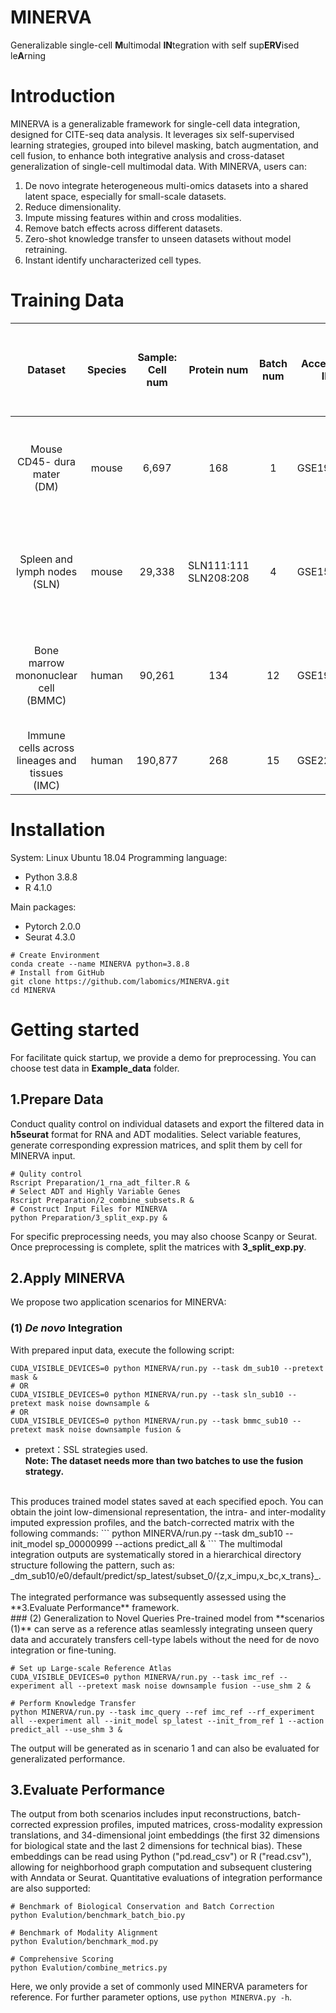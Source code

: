 # MINERVA
Generalizable single-cell **M**ultimodal **IN**tegration with self sup**ERV**ised le**A**rning

# Introduction
MINERVA is a generalizable framework for single-cell data integration, designed for CITE-seq data analysis. It leverages six self-supervised learning strategies, grouped into bilevel masking, batch augmentation, and cell fusion, to enhance both integrative analysis and cross-dataset generalization of single-cell multimodal data. With MINERVA, users can:

1. De novo integrate heterogeneous multi-omics datasets into a shared latent space, especially for small-scale datasets.
2. Reduce dimensionality.
3. Impute missing features within and cross modalities.
4. Remove batch effects across different datasets.
5. Zero-shot knowledge transfer to unseen datasets without model retraining.
6. Instant identify uncharacterized cell types.

# Training Data
|             Dataset           |  Species  | Sample: Cell num  |  Protein num  |  Batch num  |  Accession ID  |     Sample ratio: cell num for _de novo_ training   |
|             :-----:           |   :---:   |      :----:       |    :----:     |    :----:   |    :----:      |                       :----                       |
|    Mouse CD45- dura mater<br>(DM)    |   mouse   |      6,697    |      168      |      1      |   GSE191075    |10%: 664<br>20%: 1,336<br>50%: 3,346<br>100%: 6,697|
|    Spleen and lymph nodes<br>(SLN)   |   mouse   |     29,338    |SLN111:111<br>SLN208:208|      4      |   GSE150599    |10%: 2,339<br>20%: 4,678<br>50%: 11,731<br>100%: 23,470|
|Bone marrow<br>mononuclear cell<br>(BMMC)|   human   |  90,261  |     134     |     12      |   GSE194122    |10%: 5,893<br>20%: 17,840<br>50%: 29,975<br>100%: 60,155|
|Immune cells across lineages and tissues<br>(IMC)|   human   |  190,877  |     268     |     15      |   GSE229791    |                           -                       |
 
# Installation
System: Linux Ubuntu 18.04
Programming language:<br>
- Python 3.8.8
- R 4.1.0

Main packages:
- Pytorch 2.0.0
- Seurat 4.3.0

```
# Create Environment
conda create --name MINERVA python=3.8.8
# Install from GitHub
git clone https://github.com/labomics/MINERVA.git
cd MINERVA
```

# Getting started
For facilitate quick startup, we provide a demo for preprocessing. You can choose test data in **Example_data** folder.

## 1.Prepare Data
Conduct quality control on individual datasets and export the filtered data in **h5seurat** format for RNA and ADT modalities. Select variable features, generate corresponding expression matrices, and split them by cell for MINERVA input.  
  
```
# Qulity control
Rscript Preparation/1_rna_adt_filter.R &
# Select ADT and Highly Variable Genes
Rscript Preparation/2_combine_subsets.R &
# Construct Input Files for MINERVA
python Preparation/3_split_exp.py &
```
For specific preprocessing needs, you may also choose Scanpy or Seurat. Once preprocessing is complete, split the matrices with **3_split_exp.py**.  

## 2.Apply MINERVA
We propose two application scenarios for MINERVA:
### (1) _De novo_ Integration  
   With prepared input data, execute the following script:
   ```
   CUDA_VISIBLE_DEVICES=0 python MINERVA/run.py --task dm_sub10 --pretext mask &
   # OR
   CUDA_VISIBLE_DEVICES=0 python MINERVA/run.py --task sln_sub10 --pretext mask noise downsample &
   # OR
   CUDA_VISIBLE_DEVICES=0 python MINERVA/run.py --task bmmc_sub10 --pretext mask noise downsample fusion &
   ```
   - pretext：SSL strategies used.<br>
 **Note: The dataset needs more than two batches to use the fusion strategy.**
   <br>
   This produces trained model states saved at each specified epoch. You can obtain the joint low-dimensional representation, the intra- and inter-modality imputed expression profiles, and the batch-corrected matrix with the following commands:
   ```
   python MINERVA/run.py --task dm_sub10 --init_model sp_00000999 --actions predict_all &
   ```
   The multimodal integration outputs are systematically stored in a hierarchical directory structure following the pattern, such as: _dm_sub10/e0/default/predict/sp_latest/subset_0/{z,x_impu,x_bc,x_trans}_.<br>
   <br>
   The integrated performance was subsequently assessed using the **3.Evaluate Performance** framework.
   <br>
### (2) Generalization to Novel Queries  
   Pre-trained model from **scenarios (1)** can serve as a reference atlas seamlessly integrating unseen query data and accurately transfers cell-type labels without the need for de novo integration or fine-tuning.<br>
   
   ```
   # Set up Large-scale Reference Atlas
   CUDA_VISIBLE_DEVICES=0 python MINERVA/run.py --task imc_ref --experiment all --pretext mask noise downsample fusion --use_shm 2 &

   # Perform Knowledge Transfer
   python MINERVA/run.py --task imc_query --ref imc_ref --rf_experiment all --experiment all --init_model sp_latest --init_from_ref 1 --action predict_all --use_shm 3 &
   ```
   The output will be generated as in scenario 1 and can also be evaluated for generalizated performance.  
   
## 3.Evaluate Performance
The output from both scenarios includes input reconstructions, batch-corrected expression profiles, imputed matrices, cross-modality expression translations, and 34-dimensional joint embeddings (the first 32 dimensions for biological state and the last 2 dimensions for technical bias). These embeddings can be read using Python ("pd.read_csv") or R ("read.csv"), allowing for neighborhood graph computation and subsequent clustering with Anndata or Seurat. Quantitative evaluations of integration performance are also supported:
```
# Benchmark of Biological Conservation and Batch Correction
python Evalution/benchmark_batch_bio.py

# Benchmark of Modality Alignment
python Evalution/benchmark_mod.py

# Comprehensive Scoring
python Evalution/combine_metrics.py
```
 
Here, we only provide a set of commonly used MINERVA parameters for reference. For further parameter options, use ```python MINERVA.py -h```.
